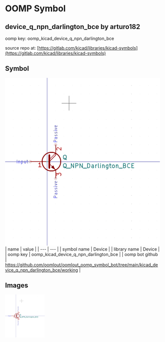 # OOMP Symbol  
## device_q_npn_darlington_bce  by arturo182  
  
oomp key: oomp_kicad_device_q_npn_darlington_bce  
  
source repo at: [https://gitlab.com/kicad/libraries/kicad-symbols](https://gitlab.com/kicad/libraries/kicad-symbols)  
## Symbol  
  
[![working.png](working_600.png)](working.png)  
| name | value | 
| --- | --- | 
| symbol name | Device | 
| library name | Device | 
| oomp key | oomp_kicad_device_q_npn_darlington_bce | 
| oomp bot github | https://github.com/oomlout/oomlout_oomp_symbol_bot/tree/main/kicad_device_q_npn_darlington_bce/working | 
## Images  
  
[![working.png](working_140.png)](working.png)  
